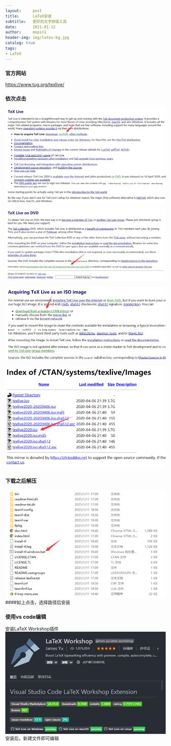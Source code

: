 ```yaml
---
layout:     post
title:      LaTeX安装
subtitle:   更好的文字排版工具
date:       2021-01-12
author:     mopin1
header-img: img/latex-bg.jpg
catalog: true
tags:
- LaTeX
---
```


### 官方网站
<https://www.tug.org/texlive/>

### 依次点击
![latex1.png](img/latex1.png)

![latex2.png](img/latex2.png)

![latex3.png](img/latex3.png)

![latex4.png](img/latex4.png)

### 下载之后解压
![latex5.png](img/latex5.png)
####如上点击，选择路径后安装

### 使用vs code编辑
安装LaTeX Workshop插件  
![vs-latex.png](img/vs-latex.png)  
安装后，新建文件即可编辑
